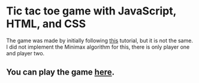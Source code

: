 # Tic tac toe game with JavaScript, HTML, and CSS

The game was made by initially following [this](https://www.youtube.com/watch?v=P2TcQ3h0ipQ) tutorial, but it is not the same. I did not implement the Minimax algorithm for this, there is only player one and player two.

## You can play the game [here](https://ghiyo.github.io/tic-tac-toe-jscript).
